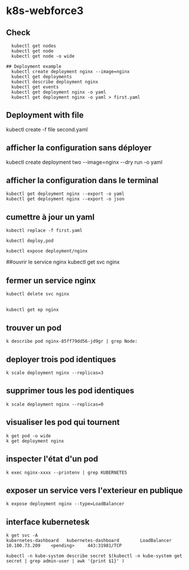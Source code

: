 # k8s-webforce3

## Check
```shell script
  kubectl get nodes
  kubectl get node
  kubectl get node -o wide

## Deployment example
  kubectl create deployment nginx --image=nginx
  kubectl get deployments
  kubectl describe deployment nginx
  kubectl get events
  kubectl get deployment nginx -o yaml 
  kubectl get deployment nginx -o yaml > first.yaml
```
## Deployment with file
   kubectl create -f file second.yaml

## afficher la configuration sans déployer
   kubectl create deployment two --image=nginx --dry run -o yaml

## afficher la configuration dans le terminal
    kubectl get deployment nginx --export -o yaml
    kubectl get deployment nginx --export -o json

## cumettre à jour un yaml
    kubectl replace -f first.yaml

    kubectl deploy,pod

    kubectl expose deployment/nginx
##ouvrir le service nginx
    kubectl get svc nginx
    
## fermer un service nginx
    kubectl delete svc nginx
    
##
    kubectl get ep nginx

## trouver un pod
    k describe pod nginx-85ff79dd56-jd9gr | grep Node:
   
## deployer trois pod identiques   
    k scale deployment nginx --replicas=3
    
## supprimer tous les pod identiques
    k scale deployment nginx --replicas=0
    
    
## visualiser les pod qui tournent    
    k get pod -o wide
    k get deployment nginx

## inspecter l'état d'un pod
    k exec nginx-xxxx --printenv | grep KUBERNETES
    
## exposer un service vers l'exterieur en publique
    k expose deployment nginx --type=LoadBalancer
 
## interface kubernetesk    
    k get svc -A
    kubernetes-dashboard   kubernetes-dashboard        LoadBalancer   10.100.73.209    <pending>     443:31981/TCP 
   
    kubectl -n kube-system describe secret $(kubectl -n kube-system get secret | grep admin-user | awk '{print $1}' )

